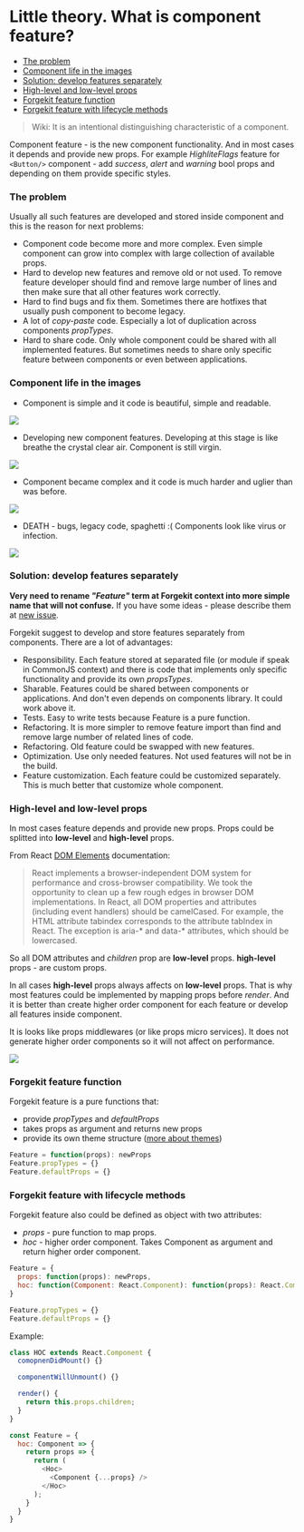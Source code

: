 # Little theory. What is component feature?

- [The problem](#the-problem)
- [Component life in the images](#component-life-in-the-images)
- [Solution: develop features separately](#solution-develop-features-separately)
- [High-level and low-level props](#high-level-and-low-level-props)
- [Forgekit feature function](#forgekit-feature-function)
- [Forgekit feature with lifecycle methods](#forgekit-feature-with-lifecycle-methods)

> Wiki: It is an intentional distinguishing characteristic of a component.

Component feature - is the new component functionality. And in most cases it depends and provide new props.
For example *HighliteFlags* feature for `<Button/>` component - add *success*, *alert* and *warning* bool props and depending on them provide specific styles.

### The problem

Usually all such features are developed and stored inside component and this is the reason for next problems:

* Component code become more and more complex. Even simple component can grow into complex with large collection of available props.
* Hard to develop new features and remove old or not used. To remove feature developer should find and remove large number of lines and then make sure that all other features work correctly.
* Hard to find bugs and fix them. Sometimes there are hotfixes that usually push component to become legacy.
* A lot of *copy-paste* code. Especially a lot of duplication across components *propTypes*.
* Hard to share code. Only whole component could be shared with all implemented features. But sometimes needs to share only specific feature between components or even between applications.

### Component life in the images

* Component is simple and it code is beautiful, simple and readable.

<img src="https://raw.githubusercontent.com/tuchk4/forgekit/master/docs/images/component.png">

* Developing new component features. Developing at this stage is like breathe the crystal clear air. Component is still virgin.

<img src="https://raw.githubusercontent.com/tuchk4/forgekit/master/docs/images/component-with-features.png">

* Component became complex and it code is much harder and uglier than was before.

<img src="https://raw.githubusercontent.com/tuchk4/forgekit/master/docs/images/component-with-added-features.png">

* DEATH - bugs, legacy code, spaghetti :( Components look like virus or infection.

<img src="https://raw.githubusercontent.com/tuchk4/forgekit/master/docs/images/component-became-complex.png">

### Solution: develop features separately

**Very need to rename *"Feature"* term at Forgekit context into more simple name that will not confuse.** If you have some ideas - please describe them at [new issue](https://github.com/tuchk4/forgekit/issues/new).

Forgekit suggest to develop and store features separately from components. There are a lot of advantages:

* Responsibility. Each feature stored at separated file (or module if speak in CommonJS context) and there is code that implements only specific functionality and provide its own *propsTypes*.
* Sharable. Features could be shared between components or applications. And don't even depends on components library. It could work above it.
* Tests. Easy to write tests because Feature is a pure function.
* Refactoring. It is more simpler to remove feature import than find and remove large number of related lines of code.
* Refactoring. Old feature could be swapped with new features.
* Optimization. Use only needed features. Not used features will not be in the build.
* Feature customization. Each feature could be customized separately. This is much better that customize whole component.


### High-level and low-level props

In most cases feature depends and provide new props.
Props could be splitted into **low-level** and **high-level** props.

From React [DOM Elements](https://facebook.github.io/react/docs/dom-elements.html) documentation:

> React implements a browser-independent DOM system for performance and cross-browser compatibility. We took the opportunity to clean up a few rough edges in browser DOM implementations.
In React, all DOM properties and attributes (including event handlers) should be camelCased. For example, the HTML attribute tabindex corresponds to the attribute tabIndex in React. The exception is aria-* and data-* attributes, which should be lowercased.

So all DOM attributes and *children* prop are **low-level** props.
**high-level** props - are custom props.

In all cases **high-level** props always affects on **low-level** props.
That is why most features could be implemented by mapping props before *render*. And it is better than create higher order component for each feature or develop all features inside component.

It is looks like props middlewares (or like props micro services).
It does not generate higher order components so it will not affect on performance.

<img src="https://raw.githubusercontent.com/tuchk4/forgekit/master/docs/images/props-as-middleware.png">

### Forgekit feature function

Forgekit feature is a pure functions that:

* provide *propTypes* and *defaultProps*
* takes props as argument and returns new props
* provide its own theme structure ([more about themes](./theme.md))

```js
Feature = function(props): newProps
Feature.propTypes = {}
Feature.defaultProps = {}
```

### Forgekit feature with lifecycle methods

Forgekit feature also could be defined as object with two attributes:

* *props* - pure function to map props.
* *hoc* - higher order component. Takes Component as argument and return higher order component.

```js
Feature = {
  props: function(props): newProps,
  hoc: function(Component: React.Component): function(props): React.Component
}

Feature.propTypes = {}
Feature.defaultProps = {}
```

Example:

```js
class HOC extends React.Component {
  comopnenDidMount() {}

  componentWillUnmount() {}

  render() {
    return this.props.children;
  }
}

const Feature = {
  hoc: Component => {
    return props => {
      return (
        <Hoc>
          <Component {...props} />
        </Hoc>
      );
    }
  }
}
```

